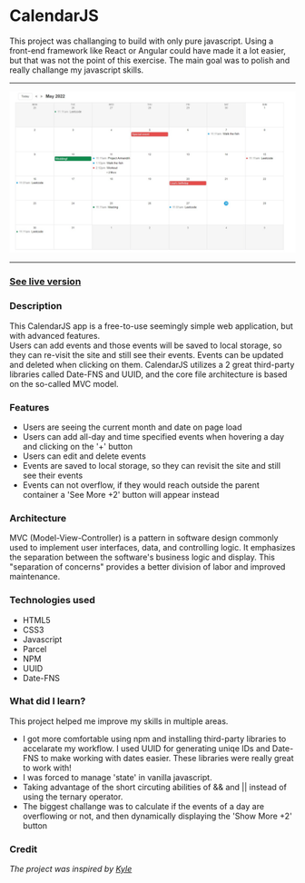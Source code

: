 # CalendarJS

This project was challanging to build with only pure javascript. Using a front-end framework like React or Angular could have made it a lot easier, but that was not the point of this exercise.
The main goal was to polish and really challange my javascript skills.

---

![Demo of the foodie app](calendar-demo.png)

---

### [See live version](https://calendarjs-app.netlify.app/)

### Description

This CalendarJS app is a free-to-use seemingly simple web application, but with advanced features.  
Users can add events and those events will be saved to local storage, so they can re-visit the site and still see their events. Events can be updated and deleted when clicking on them.
CalendarJS utilizes a 2 great third-party libraries called Date-FNS and UUID, and the core file architecture is based on the so-called MVC model.

### Features

- Users are seeing the current month and date on page load
- Users can add all-day and time specified events when hovering a day and clicking on the '+' button
- Users can edit and delete events
- Events are saved to local storage, so they can revisit the site and still see their events
- Events can not overflow, if they would reach outside the parent container a 'See More +2' button will appear instead

### Architecture

MVC (Model-View-Controller) is a pattern in software design commonly used to implement user interfaces, data, and controlling logic. It emphasizes the separation between the software's business logic and display. This "separation of concerns" provides a better division of labor and improved maintenance.

### Technologies used

- HTML5
- CSS3
- Javascript
- Parcel
- NPM
- UUID
- Date-FNS

### What did I learn?

This project helped me improve my skills in multiple areas.

- I got more comfortable using npm and installing third-party libraries to accelarate my workflow. I used UUID for generating uniqe IDs and Date-FNS to make working with dates easier. These libraries were really great to work with!
- I was forced to manage 'state' in vanilla javascript.
- Taking advantage of the short circuting abilities of && and || instead of using the ternary operator.
- The biggest challange was to calculate if the events of a day are overflowing or not, and then dynamically displaying the 'Show More +2' button

### Credit

_The project was inspired by [Kyle](https://courses.webdevsimplified.com/)_
